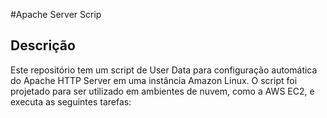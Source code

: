 #Apache Server Scrip

## Descrição

Este repositório tem um script de User Data para configuração automática do Apache HTTP Server em uma instância Amazon Linux. O script foi projetado para ser utilizado em ambientes de nuvem, como a AWS EC2, e executa as seguintes tarefas:

